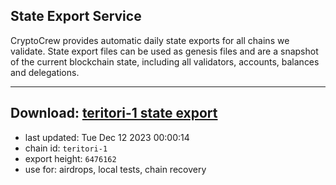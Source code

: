 ## State Export Service
CryptoCrew provides automatic daily state exports for all chains we validate. State export files can be used as genesis files and are a snapshot of the current blockchain state, including all validators, accounts, balances and delegations.

---
**Download: [teritori-1 state export](https://dl.ccvalidators.com/SERVICE/teritori/teritori-1_export_6476162.json)**
---

- last updated: Tue Dec 12 2023 00:00:14
- chain id: `teritori-1`
- export height: `6476162`
- use for: airdrops, local tests, chain recovery
